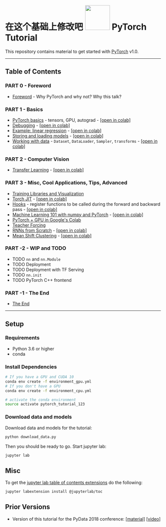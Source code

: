 在这个基础上修改吧
<img src="notebooks/img/pytorch-logo.png" width="80"> PyTorch Tutorial
================================================================================

This repository contains material to get started with
[PyTorch](https://pytorch.org/) v1.0.

<hr>

Table of Contents
--------------------------------------------------------------------------------

### PART 0 - Foreword
- [Foreword](notebooks/foreword.ipynb) - Why PyTorch and why not? Why this talk?

### PART 1 - Basics
- [PyTorch basics](notebooks/pytorch_basics.ipynb) - tensors, GPU, autograd -
  [[open in colab]](https://colab.research.google.com/github/sotte/pytorch_tutorial/blob/master/notebooks/pytorch_basics.ipynb)
- [Debugging](notebooks/debugging.ipynb) -
  [[open in colab]](https://colab.research.google.com/github/sotte/pytorch_tutorial/blob/master/notebooks/debugging.ipynb)
- [Example: linear regression](notebooks/lin_reg.ipynb) -
  [[open in colab]](https://colab.research.google.com/github/sotte/pytorch_tutorial/blob/master/notebooks/lin_reg.ipynb)
- [Storing and loading models](notebooks/storing_and_loading_models.ipynb) -
  [[open in colab]](https://colab.research.google.com/github/sotte/pytorch_tutorial/blob/master/notebooks/storing_and_loading_models.ipynb)
- [Working with data](notebooks/working_with_data.ipynb) - `Dataset`, `DataLoader`, `Sampler`, `transforms` -
  [[open in colab]](https://colab.research.google.com/github/sotte/pytorch_tutorial/blob/master/notebooks/working_with_data.ipynb)

### PART 2 - Computer Vision
- [Transfer Learning](notebooks/transfer_learning.ipynb) -
  [[open in colab]](https://colab.research.google.com/github/sotte/pytorch_tutorial/blob/master/notebooks/transfer_learning.ipynb)

### PART 3 - Misc, Cool Applications, Tips, Advanced
- [Training Libraries and Visualization](notebooks/training_libraries.ipynb)
- [Torch JIT](notebooks/torch_jit.ipynb) -
  [[open in colab]](https://colab.research.google.com/github/sotte/pytorch_tutorial/blob/master/notebooks/torch_jit.ipynb)
- [Hooks](notebooks/hooks.ipynb) -
  register functions to be called during the forward and backward pass -
  [[open in colab]](https://colab.research.google.com/github/sotte/pytorch_tutorial/blob/master/notebooks/hooks.ipynb)
- [Machine Learning 101 with numpy and PyTorch](notebooks/machine_learning_101.ipynb) -
  [[open in colab]](https://colab.research.google.com/github/sotte/pytorch_tutorial/blob/master/notebooks/machine_learning_101.ipynb)
- [PyTorch + GPU in Google's Colab](notebooks/0X_pytorch_in_googles_colab.ipynb)
- [Teacher Forcing](notebooks/0X_teacher_forcing.ipynb)
- [RNNs from Scratch](notebooks/rnn_from_scratch.ipynb) -
  [[open in colab]](https://colab.research.google.com/github/sotte/pytorch_tutorial/blob/master/notebooks/rnn_from_scratch.ipynb)
- [Mean Shift Clustering](notebooks/mean_shift_clustering.ipynb) -
  [[open in colab]](https://colab.research.google.com/github/sotte/pytorch_tutorial/blob/master/notebooks/mean_shift_clustering.ipynb)

### PART -2 - WIP and TODO
- TODO `nn` and `nn.Module`
- TODO Deployment
- TODO Deployment with TF Serving
- TODO `nn.init`
- TODO PyTorch C++ frontend

### PART -1 - The End
- [The End](notebooks/the_end.ipynb)

<hr>


Setup
--------------------------------------------------------------------------------

### Requirements

- Python 3.6 or higher
- conda

### Install Dependencies

```bash
# If you have a GPU and CUDA 10
conda env create -f environment_gpu.yml
# If you don't have a GPU
conda env create -f environment_cpu.yml

# activate the conda environment
source activate pytorch_tutorial_123
```

### Download data and models

Download data and models for the tutorial:

```bash
python download_data.py
```

Then you should be ready to go.
Start jupyter lab:

```bash
jupyter lab
```


Misc
--------------------------------------------------------------------------------

To get the
[jupyter lab table of contents extensions](https://github.com/jupyterlab/jupyterlab-toc)
do the following:
```bash
jupyter labextension install @jupyterlab/toc
```

Prior Versions
--------------------------------------------------------------------------------

- Version of this tutorial for the PyData 2018 conference:
  [[material]](https://github.com/sotte/pytorch_tutorial/tree/pydata2018)
  [[video]](https://nodata.science/pydata-pytorch-tutorial.html)
